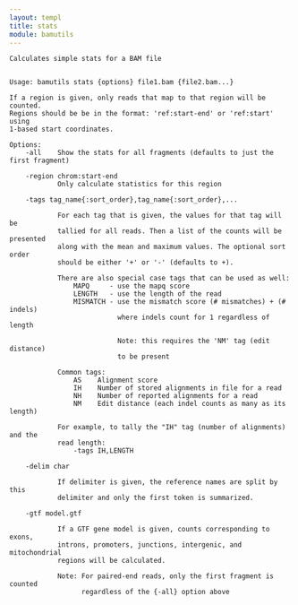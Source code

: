 ```yaml
---
layout: templ
title: stats
module: bamutils
---
```

    
    Calculates simple stats for a BAM file
    
    
    Usage: bamutils stats {options} file1.bam {file2.bam...}
    
    If a region is given, only reads that map to that region will be counted.
    Regions should be be in the format: 'ref:start-end' or 'ref:start' using
    1-based start coordinates.
    
    Options:
        -all    Show the stats for all fragments (defaults to just the first fragment)
    
        -region chrom:start-end
                Only calculate statistics for this region
    
        -tags tag_name{:sort_order},tag_name{:sort_order},...
    
                For each tag that is given, the values for that tag will be
                tallied for all reads. Then a list of the counts will be presented
                along with the mean and maximum values. The optional sort order
                should be either '+' or '-' (defaults to +).
    
                There are also special case tags that can be used as well:
                    MAPQ     - use the mapq score
                    LENGTH   - use the length of the read
                    MISMATCH - use the mismatch score (# mismatches) + (# indels)
                               where indels count for 1 regardless of length
    
                               Note: this requires the 'NM' tag (edit distance)
                               to be present
    
                Common tags:
                    AS    Alignment score
                    IH    Number of stored alignments in file for a read
                    NH    Number of reported alignments for a read
                    NM    Edit distance (each indel counts as many as its length)
    
                For example, to tally the "IH" tag (number of alignments) and the
                read length:
                    -tags IH,LENGTH
    
        -delim char
    
                If delimiter is given, the reference names are split by this
                delimiter and only the first token is summarized.
    
        -gtf model.gtf
    
                If a GTF gene model is given, counts corresponding to exons,
                introns, promoters, junctions, intergenic, and mitochondrial
                regions will be calculated.
    
                Note: For paired-end reads, only the first fragment is counted
                      regardless of the {-all} option above
    
    

